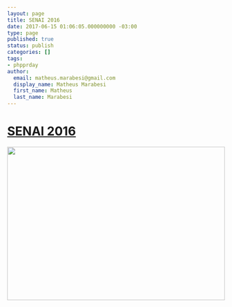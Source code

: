 ```yaml
---
layout: page
title: SENAI 2016
date: 2017-06-15 01:06:05.000000000 -03:00
type: page
published: true
status: publish
categories: []
tags:
- phpprday
author:
  email: matheus.marabesi@gmail.com
  display_name: Matheus Marabesi
  first_name: Matheus
  last_name: Marabesi
---
```


<h1><a href="https://www.sympla.com.br/php-e-o-mundo-iot-internet-of-things__106911" target="_blank">SENAI 2016</a></h1>
<p><img src="https://d1gkntzr8mxq7s.cloudfront.net/58499b24786b5-lg.jpg" width="100%" height="355"/></p>
